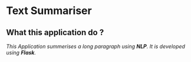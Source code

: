 # Text Summariser

## What this application do ?
_This Application summerises a long paragraph using **NLP**. It is developed using **Flask**._

